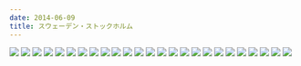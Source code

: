 ```yaml
---
date: 2014-06-09
title: スウェーデン・ストックホルム
---
```


![](https://img.xar.sh/i-5cFVzvT-X2.jpg)
![](https://img.xar.sh/i-pKZL9Lk-X2.jpg)
![](https://img.xar.sh/i-Xj5qjh2-X2.jpg)
![](https://img.xar.sh/i-hN32WpS-X2.jpg)
![](https://img.xar.sh/i-JpHjqHn-X2.jpg)
![](https://img.xar.sh/i-Dhcx4Pn-X2.jpg)
![](https://img.xar.sh/i-CX2cDT9-X2.jpg)
![](https://img.xar.sh/i-cNhwXSg-X2.jpg)
![](https://img.xar.sh/i-XJtFB9g-X2.jpg)
![](https://img.xar.sh/i-WvhgVCs-X2.jpg)
![](https://img.xar.sh/i-kjLj4Z3-X2.jpg)
![](https://img.xar.sh/i-7kGHm9X-X2.jpg)
![](https://img.xar.sh/i-c6pBnjG-X2.jpg)
![](https://img.xar.sh/i-2KmD4M3-X2.jpg)
![](https://img.xar.sh/i-tQKnZxH-X2.jpg)
![](https://img.xar.sh/i-Nmj2V3T-X2.jpg)
![](https://img.xar.sh/i-spXnsMh-X2.jpg)
![](https://img.xar.sh/i-khQdZKn-X2.jpg)
![](https://img.xar.sh/i-4rjc88J-X2.jpg)
![](https://img.xar.sh/i-45HLG8t-X2.jpg)
![](https://img.xar.sh/i-NXnHQ4F-X2.jpg)
![](https://img.xar.sh/i-HJC8sPw-X2.jpg)
![](https://img.xar.sh/i-q4PLMbW-X2.jpg)
![](https://img.xar.sh/i-PD6Vspb-X2.jpg)
![](https://img.xar.sh/i-6vMWVVK-X2.jpg)
